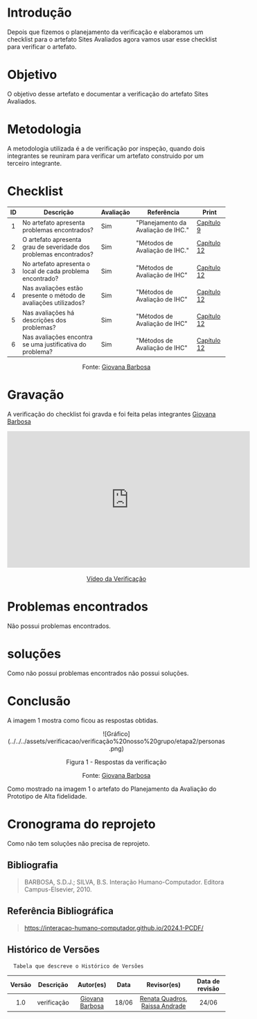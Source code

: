 # Introdução
Depois que fizemos o planejamento da verificação e elaboramos um checklist para o artefato Sites Avaliados agora vamos usar esse checklist para verificar o artefato.

# Objetivo
O objetivo desse artefato e documentar a verificação do artefato Sites Avaliados.

# Metodologia
A metodologia utilizada é a de verificação por inspeção, quando dois integrantes se reuniram para verificar um artefato construido por um terceiro integrante.

# Checklist
| ID | Descrição | Avaliação | Referência | Print |
| :----: | --------- | ---------- | ----------- | ------- |
| 1 | No artefato apresenta problemas encontrados?  |Sim | "Planejamento da Avaliação de IHC." | [Capítulo 9](image.png) |
| 2 | O artefato apresenta grau de severidade dos problemas encontrados? | Sim|"Métodos de Avaliação de IHC." | [Capítulo 12](image.png) |
| 3 | No artefato apresenta o local de cada problema encontrado?| Sim| "Métodos de Avaliação de IHC" | [Capítulo 12](image.png) |
| 4 | Nas avaliações estão presente o método de avaliações utilizados? |Sim | "Métodos de Avaliação de IHC"| [Capítulo 12](image.png) |
| 5 | Nas avaliações há descrições dos problemas? |Sim |"Métodos de Avaliação de IHC" | [Capítulo 12](image-1.png) |
| 6 |Nas avaliações encontra se uma justificativa do problema?  |Sim | "Métodos de Avaliação de IHC" | [Capítulo 12](image-2.png) |


<center> <p>Fonte: <a href="https://github.com/gio221">Giovana Barbosa</a></p></center>

# Gravação
A verificação do checklist foi gravda e foi feita pelas integrantes [Giovana Barbosa](https://github.com/gio221) 

<p style="text-align: center"><iframe width="560" height="315" src="https://www.youtube.com/embed/UToy7PtgXr0 " title="YouTube video player" frameborder="0" allow="accelerometer; autoplay; clipboard-write; encrypted-media; gyroscope; picture-in-picture; web-share" referrerpolicy="strict-origin-when-cross-origin" allowfullscreen></iframe></p>
<p style="text-align: center"><a href="https://youtu.be/UToy7PtgXr0  " target="blanket">Vídeo da Verificação</a></p>

# Problemas encontrados
Não possui problemas encontrados.

# soluções
Como não possui problemas encontrados não possui soluções.

# Conclusão
A imagem 1 mostra como ficou as respostas obtidas.
<center>
![Gráfico](../../../assets/verificacao/verificação%20nosso%20grupo/etapa2/personas.png)
<div align="center">
<p> Figura 1 - Respostas da verificação</p>
 <center>  <p>Fonte: <a href="https://github.com/gio221">Giovana Barbosa</a></p></center>        
</div></center>

Como mostrado na imagem 1 o artefato do Planejamento da Avaliação do Prototipo de Alta fidelidade.

# Cronograma do reprojeto
Como não tem soluções não precisa de reprojeto.

## Bibliografia
> BARBOSA, S.D.J.; SILVA, B.S. Interação Humano-Computador. Editora Campus-Elsevier, 2010.

## Referência Bibliográfica

> https://interacao-humano-computador.github.io/2024.1-PCDF/

## Histórico de Versões
      Tabela que descreve o Histórico de Versões

|     Versão       |     Descrição      |      Autor(es)      | Data           |  Revisor(es)          |Data de revisão|
| :----------------------------------------------------------: | :-------------------------------: | :-------------------------------------------------: | :-------------------------------: |  :-------------------------------: | :-------------------------------: |
| 1.0 | verificação |[Giovana Barbosa](https://github.com/gio221) | 18/06 |  [Renata Quadros](https://github.com/Renatinha28), [Raissa Andrade](https://github.com/RaissaAndradeS)| 24/06|
